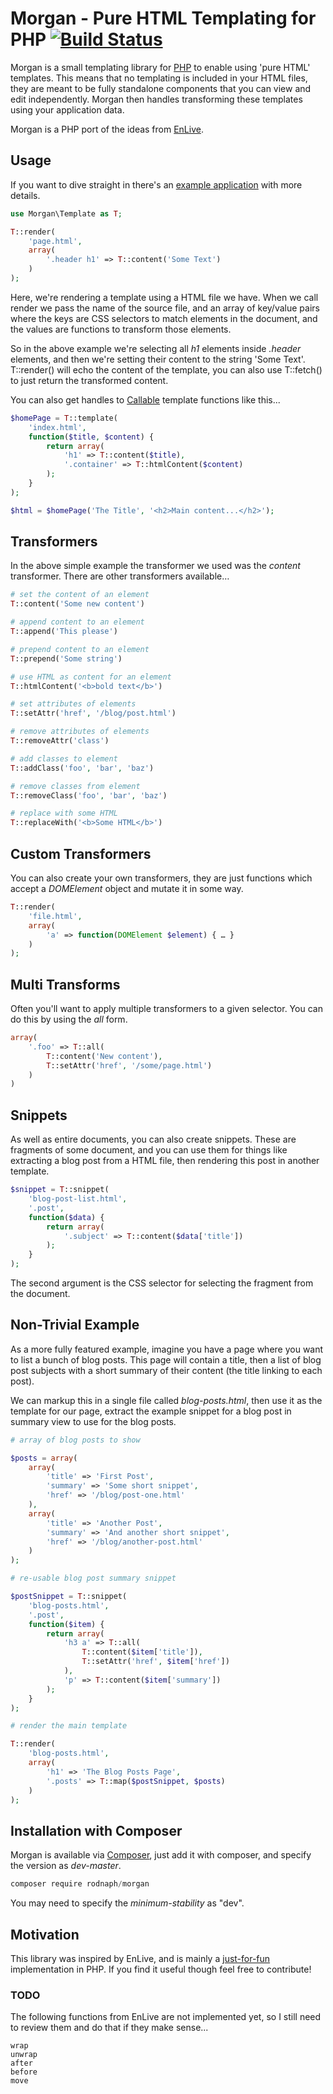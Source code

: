 # Morgan - Pure HTML Templating for PHP [![Build Status](https://api.travis-ci.org/rodnaph/morgan.png)](http://travis-ci.org/rodnaph/morgan)

Morgan is a small templating library for [PHP](http://www.php.net) to enable
using 'pure HTML' templates.  This means that no templating is included in
your HTML files, they are meant to be fully standalone components that you
can view and edit independently.  Morgan then handles transforming these
templates using your application data.

Morgan is a PHP port of the ideas from [EnLive](https://github.com/cgrand/enlive).

## Usage

If you want to dive straight in there's an [example application](https://github.com/rodnaph/morgan-example)
with more details.

```php
use Morgan\Template as T;

T::render(
    'page.html',
    array(
        '.header h1' => T::content('Some Text')
    )
);
```

Here, we're rendering a template using a HTML file we have.  When we call
render we pass the name of the source file, and an array of key/value pairs
where the keys are CSS selectors to match elements in the document, and the
values are functions to transform those elements.

So in the above example we're selecting all _h1_ elements inside _.header_
elements, and then we're setting their content to the string 'Some Text'.
T::render() will echo the content of the template, you can also use T::fetch()
to just return the transformed content.

You can also get handles to [Callable](http://php.net/manual/en/language.types.callable.php)
template functions like this...

```php
$homePage = T::template(
    'index.html',
    function($title, $content) {
        return array(
            'h1' => T::content($title),
            '.container' => T::htmlContent($content)
        );
    }
);

$html = $homePage('The Title', '<h2>Main content...</h2>');
```

## Transformers

In the above simple example the transformer we used was the _content_ transformer.
There are other transformers available…

```php
# set the content of an element
T::content('Some new content')

# append content to an element
T::append('This please')

# prepend content to an element
T::prepend('Some string')

# use HTML as content for an element
T::htmlContent('<b>bold text</b>')

# set attributes of elements
T::setAttr('href', '/blog/post.html')

# remove attributes of elements
T::removeAttr('class')

# add classes to element
T::addClass('foo', 'bar', 'baz')

# remove classes from element
T::removeClass('foo', 'bar', 'baz')

# replace with some HTML
T::replaceWith('<b>Some HTML</b>')
```

## Custom Transformers

You can also create your own transformers, they are just functions which accept
a _DOMElement_ object and mutate it in some way.

```php
T::render(
    'file.html',
    array(
        'a' => function(DOMElement $element) { … }
    )
);
```

## Multi Transforms

Often you'll want to apply multiple transformers to a given selector.  You can
do this by using the *all* form.

```php
array(
    '.foo' => T::all(
        T::content('New content'),
        T::setAttr('href', '/some/page.html')
    )
)
```

## Snippets

As well as entire documents, you can also create snippets.  These are fragments
of some document, and you can use them for things like extracting a blog post
from a HTML file, then rendering this post in another template.

```php
$snippet = T::snippet(
    'blog-post-list.html',
    '.post',
    function($data) {
        return array(
            '.subject' => T::content($data['title'])
        );
    }
);
```

The second argument is the CSS selector for selecting the fragment from the document.

## Non-Trivial Example

As a more fully featured example, imagine you have a page where you want to list
a bunch of blog posts.  This page will contain a title, then a list of blog post
subjects with a short summary of their content (the title linking to each post).

We can markup this in a single file called _blog-posts.html_, then use it as the
template for our page, extract the example snippet for a blog post in summary
view to use for the blog posts.

```php
# array of blog posts to show

$posts = array(
    array(
        'title' => 'First Post',
        'summary' => 'Some short snippet',
        'href' => '/blog/post-one.html'
    ),
    array(
        'title' => 'Another Post',
        'summary' => 'And another short snippet',
        'href' => '/blog/another-post.html'
    )
);

# re-usable blog post summary snippet

$postSnippet = T::snippet(
    'blog-posts.html',
    '.post',
    function($item) {
        return array(
            'h3 a' => T::all(
                T::content($item['title']),
                T::setAttr('href', $item['href'])
            ),
            'p' => T::content($item['summary'])
        );
    }
);

# render the main template

T::render(
    'blog-posts.html',
    array(
        'h1' => 'The Blog Posts Page',
        '.posts' => T::map($postSnippet, $posts)
    )
);
```

## Installation with Composer

Morgan is available via [Composer](http://getcomposer.org), just add it with composer, and specify the version as _dev-master_.

```javascript
composer require rodnaph/morgan
```

You may need to specify the _minimum-stability_ as "dev".

## Motivation

This library was inspired by EnLive, and is mainly a [just-for-fun](http://en.wikipedia.org/wiki/Just_for_Fun)
implementation in PHP.  If you find it useful though feel free to contribute!

### TODO

The following functions from EnLive are not implemented yet, so I still need to
review them and do that if they make sense...

```
wrap
unwrap
after
before
move
```

